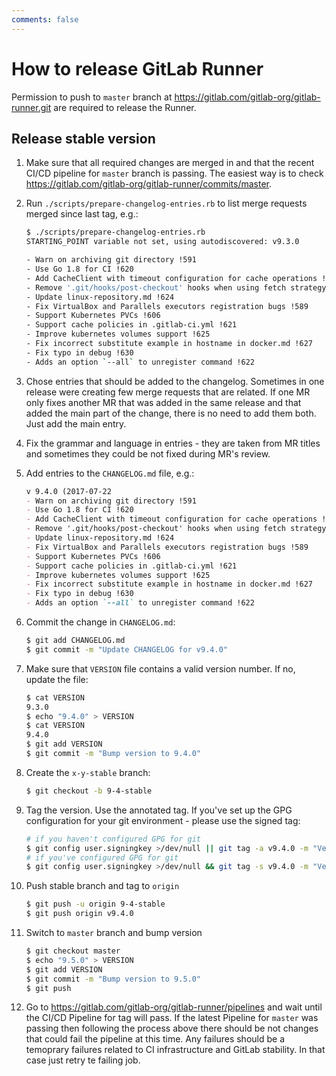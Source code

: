 ```yaml
---
comments: false
---
```


# How to release GitLab Runner

Permission to push to `master` branch at https://gitlab.com/gitlab-org/gitlab-runner.git
are required to release the Runner.

## Release stable version

1. Make sure that all required changes are merged in and that the recent CI/CD pipeline
    for `master` branch is passing. The easiest way is to check https://gitlab.com/gitlab-org/gitlab-runner/commits/master.

1. Run `./scripts/prepare-changelog-entries.rb` to list merge requests merged since last
    tag, e.g.:

    ```bash
    $ ./scripts/prepare-changelog-entries.rb
    STARTING_POINT variable not set, using autodiscovered: v9.3.0

    - Warn on archiving git directory !591
    - Use Go 1.8 for CI !620
    - Add CacheClient with timeout configuration for cache operations !608
    - Remove '.git/hooks/post-checkout' hooks when using fetch strategy !603
    - Update linux-repository.md !624
    - Fix VirtualBox and Parallels executors registration bugs !589
    - Support Kubernetes PVCs !606
    - Support cache policies in .gitlab-ci.yml !621
    - Improve kubernetes volumes support !625
    - Fix incorrect substitute example in hostname in docker.md !627
    - Fix typo in debug !630
    - Adds an option `--all` to unregister command !622
    ```

1. Chose entries that should be added to the changelog. Sometimes in one release
    were creating few merge requests that are related. If one MR only fixes another
    MR that was added in the same release and that added the main part of the change,
    there is no need to add them both. Just add the main entry.

1. Fix the grammar and language in entries - they are taken from MR titles and sometimes
    they could be not fixed during MR's review.

1. Add entries to the `CHANGELOG.md` file, e.g.:

    ```markdown
    v 9.4.0 (2017-07-22
    - Warn on archiving git directory !591
    - Use Go 1.8 for CI !620
    - Add CacheClient with timeout configuration for cache operations !608
    - Remove '.git/hooks/post-checkout' hooks when using fetch strategy !603
    - Update linux-repository.md !624
    - Fix VirtualBox and Parallels executors registration bugs !589
    - Support Kubernetes PVCs !606
    - Support cache policies in .gitlab-ci.yml !621
    - Improve kubernetes volumes support !625
    - Fix incorrect substitute example in hostname in docker.md !627
    - Fix typo in debug !630
    - Adds an option `--all` to unregister command !622
    ```

1. Commit the change in `CHANGELOG.md`:

    ```bash
    $ git add CHANGELOG.md
    $ git commit -m "Update CHANGELOG for v9.4.0"
    ```

1. Make sure that `VERSION` file contains a valid version number. If no, update
    the file:

    ```bash
    $ cat VERSION
    9.3.0
    $ echo "9.4.0" > VERSION
    $ cat VERSION
    9.4.0
    $ git add VERSION
    $ git commit -m "Bump version to 9.4.0"
    ```

1. Create the `x-y-stable` branch:

    ```bash
    $ git checkout -b 9-4-stable
    ```

1. Tag the version. Use the annotated tag. If you've set up the GPG configuration
    for your git environment - please use the signed tag:

    ```bash
    # if you haven't configured GPG for git
    $ git config user.signingkey >/dev/null || git tag -a v9.4.0 -m "Version v9.4.0"
    # if you've configured GPG for git
    $ git config user.signingkey >/dev/null && git tag -s v9.4.0 -m "Version v9.4.0"
    ```

1. Push stable branch and tag to `origin`

    ```bash
    $ git push -u origin 9-4-stable
    $ git push origin v9.4.0
    ```

1. Switch to `master` branch and bump version

    ```bash
    $ git checkout master
    $ echo "9.5.0" > VERSION
    $ git add VERSION
    $ git commit -m "Bump version to 9.5.0"
    $ git push
    ```

1. Go to https://gitlab.com/gitlab-org/gitlab-runner/pipelines and wait until
    the CI/CD Pipeline for tag will pass. If the latest Pipeline for `master` was passing
    then following the process above there should be not changes that could fail the pipeline
    at this time. Any failures should be a temoprary failures related to CI infrastructure
    and GitLab stability. In that case just retry te failing job.

